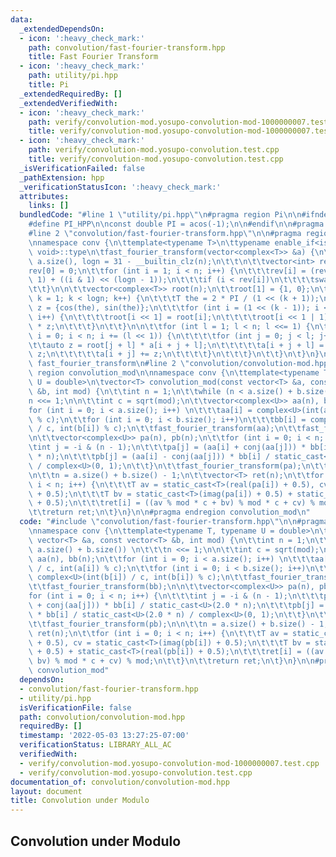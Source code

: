 ```yaml
---
data:
  _extendedDependsOn:
  - icon: ':heavy_check_mark:'
    path: convolution/fast-fourier-transform.hpp
    title: Fast Fourier Transform
  - icon: ':heavy_check_mark:'
    path: utility/pi.hpp
    title: Pi
  _extendedRequiredBy: []
  _extendedVerifiedWith:
  - icon: ':heavy_check_mark:'
    path: verify/convolution-mod.yosupo-convolution-mod-1000000007.test.cpp
    title: verify/convolution-mod.yosupo-convolution-mod-1000000007.test.cpp
  - icon: ':heavy_check_mark:'
    path: verify/convolution-mod.yosupo-convolution.test.cpp
    title: verify/convolution-mod.yosupo-convolution.test.cpp
  _isVerificationFailed: false
  _pathExtension: hpp
  _verificationStatusIcon: ':heavy_check_mark:'
  attributes:
    links: []
  bundledCode: "#line 1 \"utility/pi.hpp\"\n#pragma region Pi\n\n#ifndef PI_HPP\n\
    #define PI_HPP\n\nconst double PI = acos(-1);\n\n#endif\n\n#pragma endregion Pi\n\
    #line 2 \"convolution/fast-fourier-transform.hpp\"\n\n#pragma region fast_fourier_transform\n\
    \nnamespace conv {\n\ttemplate<typename T>\n\ttypename enable_if<is_floating_point<T>::value,\
    \ void>::type\n\tfast_fourier_transform(vector<complex<T>> &a) {\n\t\tint n =\
    \ a.size(), logn = 31 - __builtin_clz(n);\n\t\t\n\t\tvector<int> rev(n);\n\t\t\
    rev[0] = 0;\n\t\tfor (int i = 1; i < n; i++) {\n\t\t\trev[i] = (rev[i >> 1] >>\
    \ 1) + ((i & 1) << (logn - 1));\n\t\t\tif (i < rev[i])\n\t\t\t\tswap(a[i], a[rev[i]]);\n\
    \t\t}\n\n\t\tvector<complex<T>> root(n);\n\t\troot[1] = {1, 0};\n\t\tfor (int\
    \ k = 1; k < logn; k++) {\n\t\t\tT the = 2 * PI / (1 << (k + 1));\n\t\t\tcomplex<T>\
    \ z = {cos(the), sin(the)};\n\t\t\tfor (int i = (1 << (k - 1)); i < (1 << k);\
    \ i++) {\n\t\t\t\troot[i << 1] = root[i];\n\t\t\t\troot[i << 1 | 1] = root[i]\
    \ * z;\n\t\t\t}\n\t\t}\n\n\t\tfor (int l = 1; l < n; l <<= 1) {\n\t\t\tfor (int\
    \ i = 0; i < n; i += (l << 1)) {\n\t\t\t\tfor (int j = 0; j < l; j++) {\n\t\t\t\
    \t\tauto z = root[j + l] * a[i + j + l];\n\t\t\t\t\ta[i + j + l] = a[i + j] -\
    \ z;\n\t\t\t\t\ta[i + j] += z;\n\t\t\t\t}\n\t\t\t}\n\t\t}\n\t}\n}\n\n#pragma endregion\
    \ fast_fourier_transform\n#line 2 \"convolution/convolution-mod.hpp\"\n\n#pragma\
    \ region convolution_mod\n\nnamespace conv {\n\ttemplate<typename T, typename\
    \ U = double>\n\tvector<T> convolution_mod(const vector<T> &a, const vector<T>\
    \ &b, int mod) {\n\t\tint n = 1;\n\t\twhile (n < a.size() + b.size()) \n\t\t\t\
    n <<= 1;\n\n\t\tint c = sqrt(mod);\n\t\tvector<complex<U>> aa(n), bb(n);\n\t\t\
    for (int i = 0; i < a.size(); i++) \n\t\t\taa[i] = complex<U>(int(a[i]) / c, int(a[i])\
    \ % c);\n\t\tfor (int i = 0; i < b.size(); i++)\n\t\t\tbb[i] = complex<U>(int(b[i])\
    \ / c, int(b[i]) % c);\n\t\tfast_fourier_transform(aa);\n\t\tfast_fourier_transform(bb);\n\
    \n\t\tvector<complex<U>> pa(n), pb(n);\n\t\tfor (int i = 0; i < n; i++) {\n\t\t\
    \tint j = -i & (n - 1);\n\t\t\tpa[j] = (aa[i] + conj(aa[j])) * bb[i] / static_cast<U>(2.0\
    \ * n);\n\t\t\tpb[j] = (aa[i] - conj(aa[j])) * bb[i] / static_cast<U>(2.0 * n)\
    \ / complex<U>(0, 1);\n\t\t}\n\t\tfast_fourier_transform(pa);\n\t\tfast_fourier_transform(pb);\n\
    \n\t\tn = a.size() + b.size() - 1;\n\t\tvector<T> ret(n);\n\t\tfor (int i = 0;\
    \ i < n; i++) {\n\t\t\tT av = static_cast<T>(real(pa[i]) + 0.5), cv = static_cast<T>(imag(pb[i])\
    \ + 0.5);\n\t\t\tT bv = static_cast<T>(imag(pa[i]) + 0.5) + static_cast<T>(real(pb[i])\
    \ + 0.5);\n\t\t\tret[i] = ((av % mod * c + bv) % mod * c + cv) % mod;\n\t\t}\n\
    \t\treturn ret;\n\t}\n}\n\n#pragma endregion convolution_mod\n"
  code: "#include \"convolution/fast-fourier-transform.hpp\"\n\n#pragma region convolution_mod\n\
    \nnamespace conv {\n\ttemplate<typename T, typename U = double>\n\tvector<T> convolution_mod(const\
    \ vector<T> &a, const vector<T> &b, int mod) {\n\t\tint n = 1;\n\t\twhile (n <\
    \ a.size() + b.size()) \n\t\t\tn <<= 1;\n\n\t\tint c = sqrt(mod);\n\t\tvector<complex<U>>\
    \ aa(n), bb(n);\n\t\tfor (int i = 0; i < a.size(); i++) \n\t\t\taa[i] = complex<U>(int(a[i])\
    \ / c, int(a[i]) % c);\n\t\tfor (int i = 0; i < b.size(); i++)\n\t\t\tbb[i] =\
    \ complex<U>(int(b[i]) / c, int(b[i]) % c);\n\t\tfast_fourier_transform(aa);\n\
    \t\tfast_fourier_transform(bb);\n\n\t\tvector<complex<U>> pa(n), pb(n);\n\t\t\
    for (int i = 0; i < n; i++) {\n\t\t\tint j = -i & (n - 1);\n\t\t\tpa[j] = (aa[i]\
    \ + conj(aa[j])) * bb[i] / static_cast<U>(2.0 * n);\n\t\t\tpb[j] = (aa[i] - conj(aa[j]))\
    \ * bb[i] / static_cast<U>(2.0 * n) / complex<U>(0, 1);\n\t\t}\n\t\tfast_fourier_transform(pa);\n\
    \t\tfast_fourier_transform(pb);\n\n\t\tn = a.size() + b.size() - 1;\n\t\tvector<T>\
    \ ret(n);\n\t\tfor (int i = 0; i < n; i++) {\n\t\t\tT av = static_cast<T>(real(pa[i])\
    \ + 0.5), cv = static_cast<T>(imag(pb[i]) + 0.5);\n\t\t\tT bv = static_cast<T>(imag(pa[i])\
    \ + 0.5) + static_cast<T>(real(pb[i]) + 0.5);\n\t\t\tret[i] = ((av % mod * c +\
    \ bv) % mod * c + cv) % mod;\n\t\t}\n\t\treturn ret;\n\t}\n}\n\n#pragma endregion\
    \ convolution_mod"
  dependsOn:
  - convolution/fast-fourier-transform.hpp
  - utility/pi.hpp
  isVerificationFile: false
  path: convolution/convolution-mod.hpp
  requiredBy: []
  timestamp: '2022-05-03 13:27:25-07:00'
  verificationStatus: LIBRARY_ALL_AC
  verifiedWith:
  - verify/convolution-mod.yosupo-convolution-mod-1000000007.test.cpp
  - verify/convolution-mod.yosupo-convolution.test.cpp
documentation_of: convolution/convolution-mod.hpp
layout: document
title: Convolution under Modulo
---
```


## Convolution under Modulo